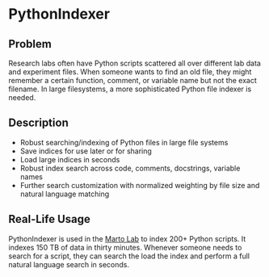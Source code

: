 # PythonIndexer
## Problem
Research labs often have Python scripts scattered all over different lab data and experiment files. When someone wants to find an old file, they might remember a certain function, comment, or variable name but not the exact filename. In large filesystems, a more sophisticated Python file indexer is needed.

## Description
- Robust searching/indexing of Python files in large file systems
- Save indices for use later or for sharing
- Load large indices in seconds
- Robust index search across code, comments, docstrings, variable names
- Further search customization with normalized weighting by file size and natural language matching

## Real-Life Usage
PythonIndexer is used in the [Marto Lab](https://martolab.dana-farber.org/) to index 200+ Python scripts. It indexes 150 TB of data in thirty minutes. Whenever someone needs to search for a script, they can search the load the index and perform a full natural language search in seconds.
